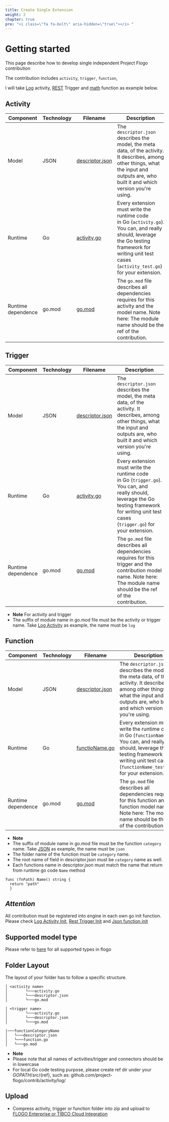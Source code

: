 ```yaml
---
title: Create Single Extension
weight: 2
chapter: true
pre: "<i class=\"fa fa-bolt\" aria-hidden=\"true\"></i> "
---
```


# Getting started


This page describe how to develop single independent Project Flogo contribution

The contribution includes `activity`, `trigger`, `function`,

I will take [Log](https://github.com/project-flogo/contrib/blob/master/activity/log) activity, [REST](https://github.com/project-flogo/contrib/tree/master/trigger/rest) Trigger and [math](../create-new-category/understanding-of-category/function/) function as example below.

## Activity
| Component       | Technology | Filename                           | Description
| --------------- | ---------- | ---------------------------------- | -----------
| Model           | JSON       | [descriptor.json](https://github.com/project-flogo/contrib/blob/master/activity/log/descriptor.json)                    | The `descriptor.json` describes the model, the meta data, of the activity. It describes, among other things, what the input and outputs are, who built it and which version you're using.
| Runtime         | Go         | [activity.go](https://github.com/project-flogo/contrib/blob/master/activity/log/activity.go)   | Every extension must write the runtime code in Go (`activity.go`). You can, and really should, leverage the Go testing framework for writing unit test cases (`activity_test.go`) for your extension.
| Runtime dependence | go.mod | [go.mod](https://github.com/project-flogo/contrib/blob/master/activity/log/go.mod) | The `go.mod` file describes all dependencies requires for this activity and the model name. Note here: The module name should be the ref of the contribution.

## Trigger
| Component       | Technology | Filename                           | Description
| --------------- | ---------- | ---------------------------------- | -----------
| Model           | JSON       | [descriptor.json](https://github.com/project-flogo/contrib/blob/master/trigger/rest/descriptor.json)                    | The `descriptor.json` describes the model, the meta data, of the activity. It describes, among other things, what the input and outputs are, who built it and which version you're using.
| Runtime         | Go         | [activity.go](https://github.com/project-flogo/contrib/blob/master/trigger/rest/trigger.go)   | Every extension must write the runtime code in Go (`trigger.go`). You can, and really should, leverage the Go testing framework for writing unit test cases (`trigger.go`) for your extension.
| Runtime dependence | go.mod | [go.mod](https://github.com/project-flogo/contrib/blob/master/trigger/rest/go.mod) | The `go.mod` file describes all dependencies requires for this trigger and the contribution model name. Note here: The module name should be the ref of the contribution.


* **Note** For activity and trigger
* The suffix of module name in go.mod file must be the activity or trigger name.  Take [Log Activity](https://github.com/project-flogo/contrib/blob/master/activity/log/go.mod) as example, the name must be `log`

## Function
| Component       | Technology | Filename                           | Description
| --------------- | ---------- | ---------------------------------- | -----------
| Model           | JSON       | [descriptor.json](https://github.com/project-flogo/contrib/tree/master/function/json/descriptor.json)     | The `descriptor.json` describes the model, the meta data, of the activity. It describes, among other things, what the input and outputs are, who built it and which version you're using.
| Runtime         | Go         | [functioName.go](https://github.com/project-flogo/contrib/tree/master/function/json/path.go)   | Every extension must write the runtime code in Go (`functionName.go`). You can, and really should, leverage the Go testing framework for writing unit test cases (`functionName_test.go`) for your extension.
| Runtime dependence  | go.mod | [go.mod](https://github.com/project-flogo/contrib/tree/master/function/json/go.mod) | The `go.mod` file describes all dependencies requires for this function and the function model name. Note here: The module name should be the ref of the contribution.

* **Note**
* The suffix of module name in go.mod file must be the function `category` name.  Take [JSON](https://github.com/project-flogo/contrib/tree/master/function/json) as example, the name must be `json`
* The folder name of the function must be `category` name.
* The root name of field in descriptor.json must be `category` name as well.
* Each functions name in descriptor.json must match the name that return from runtime go code `Name` method
```
func (fnPath) Name() string {
  return "path"
  }
```

## ***Attention***

All contribution must be registered into engine in each own go init function.  Please check [Log Activity Init](https://github.com/project-flogo/contrib/blob/master/activity/log/activity.go#L11), [Rest Trigger Init](https://github.com/project-flogo/contrib/blob/master/trigger/rest/trigger.go#L28) and [Json function init](https://github.com/project-flogo/contrib/blob/master/function/json/path.go#L11)

## Supported model type
Please refer to [here](https://github.com/project-flogo/core/blob/master/data/types.go) for all supported types in flogo

## Folder Layout

The layout of your folder has to follow a specific structure.
```
│ <activity name>
│        └───activity.go
│        └───descriptor.json
│        └───go.mod

```

```
│ <trigger name>
│        └───activity.go
│        └───descriptor.json
│        └───go.mod

```

```
|───functionCategoryName
│   └───descriptor.json
│   └───function.go
│   └───go.mod
```

* **Note**
* Please note that all names of activities/trigger and connectors should be in lowercase
* For local Go code testing purpose, please create ref dir under your ${GOPATH}/src/${ref}, such as: github.com/project-flogo/contrib/activity/log/

## Upload
* Compress activity, trigger or function folder into zip and upload to [FLOGO Enterprise or TIBCO Cloud Integration](./../../upload)
